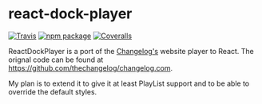 # react-dock-player

[![Travis][build-badge]][build]
[![npm package][npm-badge]][npm]
[![Coveralls][coveralls-badge]][coveralls]

ReactDockPlayer is a port of the [Changelog's](https://changelog.com/) website
player to React. The orignal code can be found at https://github.com/thechangelog/changelog.com.

My plan is to extend it to give it at least PlayList support and to be able to override the
default styles.

[build-badge]: https://img.shields.io/travis/gafemoyano/react-dock-player/master.png?style=flat-square
[build]: https://travis-ci.org/gafemoyano/react-dock-player

[npm-badge]: https://img.shields.io/npm/v/react-dock-player.png?style=flat-square
[npm]: https://www.npmjs.com/package/react-dock-player

[coveralls-badge]: https://img.shields.io/coveralls/user/repo/master.png?style=flat-square
[coveralls]: https://coveralls.io/github/user/repo
